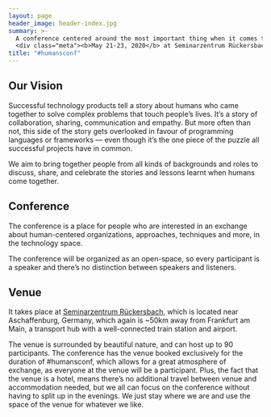 ```yaml
---
layout: page
header_image: header-index.jpg
summary: >-
  A conference centered around the most important thing when it comes to impactful technology products: People!
  <div class="meta"><b>May 21-23, 2020</b> at Seminarzentrum Rückersbach</div>
title: "#humansconf"
---
```


## Our Vision

Successful technology products tell a story about humans who came together to solve complex problems that
touch people’s lives. It’s a story of collaboration, sharing, communication and empathy. But more often than
not, this side of the story gets overlooked in favour of programming languages or frameworks — even though
it’s the one piece of the puzzle all successful projects have in common. 

We aim to bring together people from all kinds of backgrounds and roles to discuss, share, and celebrate the
stories and lessons learnt when humans come together.

## Conference

The conference is a place for people who are interested in an exchange about human-centered
organizations, approaches, techniques and more, in the technology space.

The conference will be organized as an open-space, so every participant is a speaker and there’s no distinction
between speakers and listeners.

## Venue

It takes place at [Seminarzentrum Rückersbach](https://www.natuerlich-tagen.de/), which is located near Aschaffenburg,
Germany, which again is ~50km away from Frankfurt am Main, a transport hub with a well-connected train station and
airport.

The venue is surrounded by beautiful nature, and can host up to 90 participants.
The conference has the venue booked exclusively for the duration of #humansconf,
which allows for a great atmosphere of exchange, as everyone at the venue will be a participant.
Plus, the fact that the venue is a hotel, means there’s no additional travel between venue and accommodation
needed, but we all can focus on the conference without having to split up in the evenings. We just stay where
we are and use the space of the venue for whatever we like.

